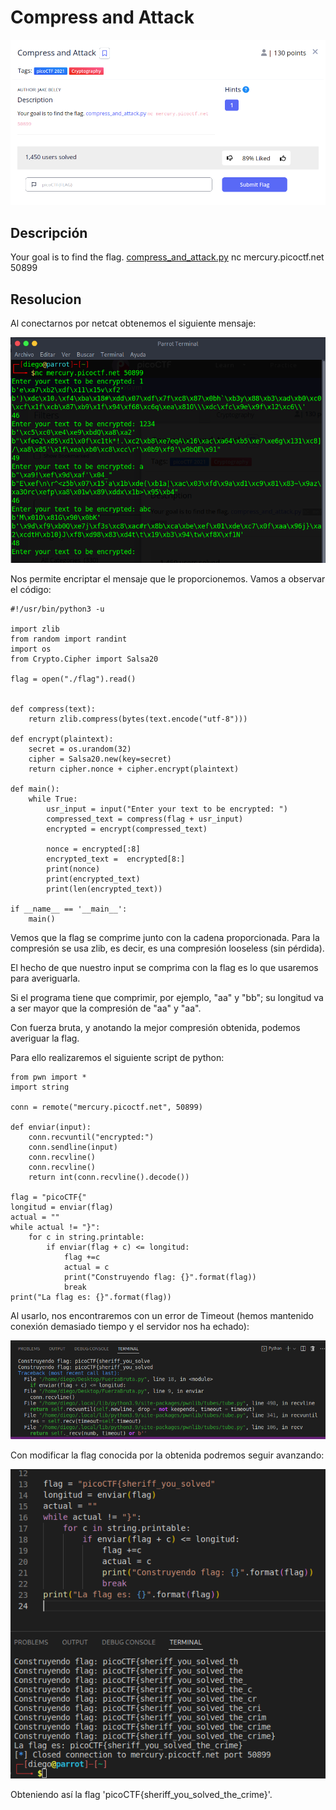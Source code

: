 # Compress and Attack
![Descripcion del CTF](img/description.png)

## Descripción
Your goal is to find the flag. [compress_and_attack.py](https://mercury.picoctf.net/static/248c32b70ad86502fb4169ba915c09bc/compress_and_attack.py) nc mercury.picoctf.net 50899

## Resolucion
Al conectarnos por netcat obtenemos el siguiente mensaje:

![Consola](img/console.png)

Nos permite encriptar el mensaje que le proporcionemos. Vamos a observar el código:

```
#!/usr/bin/python3 -u

import zlib
from random import randint
import os
from Crypto.Cipher import Salsa20

flag = open("./flag").read()


def compress(text):
    return zlib.compress(bytes(text.encode("utf-8")))

def encrypt(plaintext):
    secret = os.urandom(32)
    cipher = Salsa20.new(key=secret)
    return cipher.nonce + cipher.encrypt(plaintext)

def main():
    while True:
        usr_input = input("Enter your text to be encrypted: ")
        compressed_text = compress(flag + usr_input)
        encrypted = encrypt(compressed_text)
        
        nonce = encrypted[:8]
        encrypted_text =  encrypted[8:]
        print(nonce)
        print(encrypted_text)
        print(len(encrypted_text))

if __name__ == '__main__':
    main()
```

Vemos que la flag se comprime junto con la cadena proporcionada. Para la compresión se usa zlib, es decir, es una compresión looseless (sin pérdida).

El hecho de que nuestro input se comprima con la flag es lo que usaremos para averiguarla.

Si el programa tiene que comprimir, por ejemplo, "aa" y "bb"; su longitud va a ser mayor que la compresión de "aa" y "aa".

Con fuerza bruta, y anotando la mejor compresión obtenida, podemos averiguar la flag.

Para ello realizaremos el siguiente script de python:

```
from pwn import *
import string

conn = remote("mercury.picoctf.net", 50899)

def enviar(input):
    conn.recvuntil("encrypted:")
    conn.sendline(input)
    conn.recvline()
    conn.recvline()
    return int(conn.recvline().decode())

flag = "picoCTF{"
longitud = enviar(flag)
actual = ""
while actual != "}":
    for c in string.printable:
        if enviar(flag + c) <= longitud:
            flag +=c
            actual = c
            print("Construyendo flag: {}".format(flag))
            break
print("La flag es: {}".format(flag))
```

Al usarlo, nos encontraremos con un error de Timeout (hemos mantenido conexión demasiado tiempo y el servidor nos ha echado):

![Output](img/output1.png)

Con modificar la flag conocida por la obtenida podremos seguir avanzando:

![Output](img/output2.png)

Obteniendo así la flag 'picoCTF{sheriff_you_solved_the_crime}'.